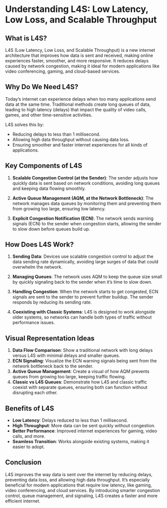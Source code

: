 # Understanding L4S: Low Latency, Low Loss, and Scalable Throughput

## What is L4S?

L4S (Low Latency, Low Loss, and Scalable Throughput) is a new internet architecture that improves how data is sent and received, making online experiences faster, smoother, and more responsive. It reduces delays caused by network congestion, making it ideal for modern applications like video conferencing, gaming, and cloud-based services.

## Why Do We Need L4S?

Today’s internet can experience delays when too many applications send data at the same time. Traditional methods create long queues of data, leading to high latency (delays) that impact the quality of video calls, games, and other time-sensitive activities.

L4S solves this by:

-   Reducing delays to less than 1 millisecond.
-   Allowing high data throughput without causing data loss.
-   Ensuring smoother and faster internet experiences for all kinds of applications.

## Key Components of L4S

1. **Scalable Congestion Control (at the Sender)**: The sender adjusts how quickly data is sent based on network conditions, avoiding long queues and keeping data flowing smoothly.

2. **Active Queue Management (AQM, at the Network Bottleneck)**: The network manages data queues by monitoring them and preventing them from growing too large, ensuring low latency.

3. **Explicit Congestion Notification (ECN)**: The network sends warning signals (ECN) to the sender when congestion starts, allowing the sender to slow down before queues build up.

## How Does L4S Work?

1. **Sending Data**: Devices use scalable congestion control to adjust the data sending rate dynamically, avoiding large surges of data that could overwhelm the network.

2. **Managing Queues**: The network uses AQM to keep the queue size small by quickly signaling back to the sender when it’s time to slow down.

3. **Handling Congestion**: When the network starts to get congested, ECN signals are sent to the sender to prevent further buildup. The sender responds by reducing its sending rate.

4. **Coexisting with Classic Systems**: L4S is designed to work alongside older systems, so networks can handle both types of traffic without performance issues.

## Visual Representation Ideas

1. **Data Flow Comparison**: Show a traditional network with long delays versus L4S with minimal delays and smaller queues.
2. **ECN Signaling**: Visualize the ECN warning signals being sent from the network bottleneck back to the sender.
3. **Active Queue Management**: Create a visual of how AQM prevents queues from growing too large, keeping traffic flowing.
4. **Classic vs L4S Queues**: Demonstrate how L4S and classic traffic coexist with separate queues, ensuring both can function without disrupting each other.

## Benefits of L4S

-   **Low Latency**: Delays reduced to less than 1 millisecond.
-   **High Throughput**: More data can be sent quickly without congestion.
-   **Better Performance**: Improved internet experiences for gaming, video calls, and more.
-   **Seamless Transition**: Works alongside existing systems, making it easier to adopt.

## Conclusion

L4S improves the way data is sent over the internet by reducing delays, preventing data loss, and allowing high data throughput. It’s especially beneficial for modern applications that require low latency, like gaming, video conferencing, and cloud services. By introducing smarter congestion control, queue management, and signaling, L4S creates a faster and more efficient internet.
